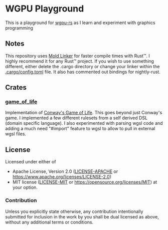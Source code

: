 # WGPU Playground

This is a playground for [wgpu-rs](https://github.com/gfx-rs/wgpu) as I learn and experiment with graphics programming

## Notes

This repository uses [Mold Linker](https://github.com/rui314/mold) for faster compile times with Rust™️. I highly recommend it for any Rust™️ project. If you wish to use something different, either delete the .cargo directory or change your linker within the [.cargo/config.toml](.cargo/config.toml) file. It also has commented out bindings for nightly-rust.

## Crates

### [game_of_life](crates/game_of_life_sim/README.md)

Implementation of [Conway's Game of Life](https://en.wikipedia.org/wiki/Conway%27s_Game_of_Life). This goes beyond just Conway's game. I implemented a few different rulesets from a self derived DSL (domain specific language). I also experimented with parsing wgsl code and adding a much need "#import" feature to wgsl to allow to pull in external wgsl files.

## License

Licensed under either of

* Apache License, Version 2.0 ([LICENSE-APACHE](LICENSE-APACHE) or <https://www.apache.org/licenses/LICENSE-2.0>)
* MIT license ([LICENSE-MIT](LICENSE-MIT) or <https://opensource.org/licenses/MIT>)
at your option.

### Contribution

Unless you explicitly state otherwise, any contribution intentionally submitted
for inclusion in the work by you shall be dual licensed as above, without any
additional terms or conditions.

